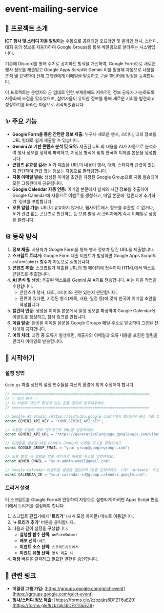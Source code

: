 # event-mailing-service

## 📖 프로젝트 소개

**ICT 행사 및 스터디 자동 알림이**는 수동으로 공유되던 오프라인 및 온라인 행사, 스터디, 대회 등의 정보를 자동화하여 Google Groups를 통해 메일링으로 알려주는 시스템입니다.

기존에 Discord를 통해 수기로 공지하던 방식을 개선하여, Google Form으로 새로운 행사 정보를 제출받고 Google Apps Script와 Gemini AI를 활용해 자동으로 내용을 분석 및 요약하여 전체 그룹원에게 이메일을 발송하고 구글 캘린더에 일정을 등록합니다.

이 프로젝트는 운영자의 군 입대로 인한 부재중에도 지속적인 정보 공유가 가능하도록 자동화에 초점을 맞추었으며, 참여자들이 유익한 정보를 통해 새로운 기회를 발견하고 성장하기를 바라는 마음으로 시작되었습니다.

## ✨ 주요 기능

*   **Google Form을 통한 간편한 정보 제출:** 누구나 새로운 행사, 스터디, 대회 정보를 URL 형태로 쉽게 제출할 수 있습니다.
*   **Gemini AI 기반 콘텐츠 분석 및 요약:** 제출된 URL의 내용을 AI가 자동으로 분석하여 행사 정보를 정확히 파악하고, 지정된 형식에 맞춰 한국어 이메일 본문을 생성합니다.
*   **콘텐츠 유효성 검사:** AI가 제출된 URL의 내용이 행사, 대회, 스터디와 관련이 있는지 판단하여 관련 없는 정보는 자동으로 필터링합니다.
*   **자동 이메일 발송:** 생성된 이메일 초안은 지정된 Google Group으로 자동 발송되어 모든 그룹원에게 공유됩니다.
*   **Google Calendar 자동 연동:** 이메일 본문에서 날짜와 시간 정보를 추출하여 Google Calendar에 자동으로 이벤트를 생성하고, 메일 본문에 '캘린더에 추가하기' 링크를 포함합니다.
*   **오류 알림 기능:** URL이 유효하지 않거나, 웹사이트에서 정보를 추출할 수 없거나, AI가 관련 없는 콘텐츠로 판단하는 등 오류 발생 시 관리자에게 즉시 이메일로 상황을 알립니다.

## ⚙️ 동작 방식

1.  **정보 제출:** 사용자가 Google Form을 통해 행사 정보가 담긴 URL을 제출합니다.
2.  **스크립트 트리거:** Google Form 제출 이벤트가 발생하면 Google Apps Script의 `onFormSubmit` 함수가 자동으로 실행됩니다.
3.  **콘텐츠 추출:** 스크립트가 제출된 URL의 웹 페이지에 접속하여 HTML에서 텍스트 콘텐츠를 추출합니다.
4.  **AI 분석 및 생성:** 추출된 텍스트를 Gemini AI API로 전송합니다. AI는 다음 작업을 수행합니다.
    *   콘텐츠가 행사, 대회, 스터디와 관련 있는지 판단합니다.
    *   관련이 있다면, 지정된 형식(제목, 내용, 일정 등)에 맞춰 한국어 이메일 초안을 작성합니다.
5.  **캘린더 연동:** 생성된 이메일 본문에서 일정 정보를 파싱하여 Google Calendar에 이벤트를 생성하고, 참석 링크를 만듭니다.
6.  **메일 발송:** 완성된 이메일 본문을 Google Groups 메일 주소로 발송하여 그룹원 전체에게 공지합니다.
7.  **예외 처리:** 과정 중 오류가 발생하면, 제출자의 이메일과 오류 내용을 포함한 알림을 관리자 이메일로 발송합니다.

## 🚀 시작하기

### 설정 방법

`Code.gs` 파일 상단의 설정 변수들을 자신의 환경에 맞게 수정해야 합니다.

```javascript
// ===============================================================
// ✨ 설정 변수 ✨
// 이 부분에 자신의 환경에 맞는 값을 정확히 입력해주세요.
// ===============================================================

// Google AI Studio (https://aistudio.google.com/)에서 발급받은 API 키를 입력하세요.
const GEMINI_API_KEY = "YOUR_GEMINI_API_KEY";

// 사용할 모델에 맞춰 엔드포인트 URL을 설정하세요.
const GEMINI_API_URL = "https://generativelanguage.googleapis.com/v1beta/models/gemma-3-27b-it:generateContent";

// 이메일을 발송할 대상 Google Group의 이메일 주소를 입력하세요.
const GOOGLE_GROUP_EMAIL = "your-group@googlegroups.com";

// 오류 발생 시 알림을 받을 관리자의 이메일 주소를 입력하세요.
const ADMIN_EMAIL = "your-admin-email@gmail.com";

// Google Calendar 이벤트를 생성할 캘린더의 ID를 입력하세요. (예: 'primary' 또는 '...@group.calendar.google.com')
const CALENDAR_ID = "your-calendar-id@group.calendar.google.com";
```

### 트리거 설정

이 스크립트를 Google Form과 연동하여 자동으로 실행되게 하려면 Apps Script 편집기에서 트리거를 설정해야 합니다.

1.  스크립트 편집기에서 **'트리거'** (시계 모양 아이콘) 메뉴로 이동합니다.
2.  **'+ 트리거 추가'** 버튼을 클릭합니다.
3.  다음과 같이 설정을 구성합니다.
    *   **실행할 함수 선택:** `onFormSubmit`
    *   **배포 선택:** `헤드`
    *   **이벤트 소스 선택:** `스프레드시트에서`
    *   **이벤트 유형 선택:** `양식 제출 시`
4.  **저장** 버튼을 클릭하고 필요한 권한을 승인합니다.

## 🔗 관련 링크

*   **메일링 그룹 가입:** [https://groups.google.com/g/ict-event](https://groups.google.com/g/ict-event)
*   **행사/스터디 정보 제출:** [https://forms.gle/kzbzqks6DF2T6uEZ9](https://forms.gle/kzbzqks6DF2T6uEZ9)